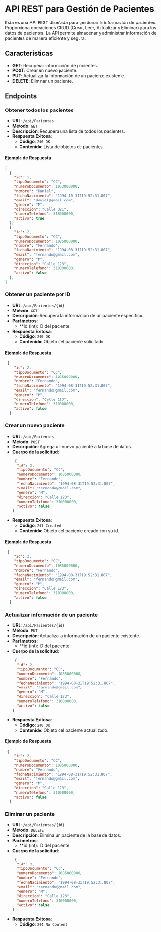 # API REST para Gestión de Pacientes

Esta es una API REST diseñada para gestionar la información de pacientes. Proporciona operaciones CRUD (Crear, Leer, Actualizar y Eliminar) para los datos de pacientes. La API permite almacenar y administrar información de pacientes de manera eficiente y segura.

## Características

- **GET**: Recuperar información de pacientes.
- **POST**: Crear un nuevo paciente.
- **PUT**: Actualizar la información de un paciente existente.
- **DELETE**: Eliminar un paciente.

## Endpoints

### Obtener todos los pacientes

- **URL**: `/api/Pacientes`
- **Método**: `GET`
- **Descripción**: Recupera una lista de todos los pacientes.
- **Respuesta Exitosa**:
  - **Código**: `200 OK`
  - **Contenido**: Lista de objetos de pacientes.

#### Ejemplo de Respuesta
```json
[
  {
    "id": 1,
    "tipoDocumento": "CC",
    "numeroDocumento": 1053000000,
    "nombre": "Daniel",
    "fechaNacimiento": "1994-10-31T19:52:31.807",
    "email": "daniel@gmail.com",
    "genero": "M",
    "direccion": "Calle 321",
    "numeroTelefono": 318000000,
    "activo": true
  },
  {
    "id": 2,
    "tipoDocumento": "CC",
    "numeroDocumento": 1085000000,
    "nombre": "Fernando",
    "fechaNacimiento": "1994-08-31T19:52:31.807",
    "email": "fernando@gmail.com",
    "genero": "M",
    "direccion": "Calle 123",
    "numeroTelefono": 310000000,
    "activo": false
  },
]
```

### Obtener un paciente por ID

- **URL**: `/api/Pacientes/{id}`
- **Método**: `GET`
- **Descripción**: Recupera la información de un paciente específico.
- **Parámetros**:
  - **id (int): ID del paciente.
- **Respuesta Exitosa**:
  - **Código**: `200 OK`
  - **Contenido**: Objeto del paciente solicitado.

#### Ejemplo de Respuesta
```json
 {
    "id": 2,
    "tipoDocumento": "CC",
    "numeroDocumento": 1085000000,
    "nombre": "Fernando",
    "fechaNacimiento": "1994-08-31T19:52:31.807",
    "email": "fernando@gmail.com",
    "genero": "M",
    "direccion": "Calle 123",
    "numeroTelefono": 310000000,
    "activo": false
  }
```

### Crear un nuevo paciente

- **URL**: `/api/Pacientes`
- **Método**: `POST`
- **Descripción**: Agrega un nuevo paciente a la base de datos.
- **Cuerpo de la solicitud**:
  ```json
   {
    "id": 2,
    "tipoDocumento": "CC",
    "numeroDocumento": 1085000000,
    "nombre": "Fernando",
    "fechaNacimiento": "1994-08-31T19:52:31.807",
    "email": "fernando@gmail.com",
    "genero": "M",
    "direccion": "Calle 123",
    "numeroTelefono": 310000000,
    "activo": false
  }
  ```
- **Respuesta Exitosa**:
  - **Código**: `201 Created`
  - **Contenido**: Objeto del paciente creado con su id.

#### Ejemplo de Respuesta
```json
 {
    "id": 2,
    "tipoDocumento": "CC",
    "numeroDocumento": 1085000000,
    "nombre": "Fernando",
    "fechaNacimiento": "1994-08-31T19:52:31.807",
    "email": "fernando@gmail.com",
    "genero": "M",
    "direccion": "Calle 123",
    "numeroTelefono": 310000000,
    "activo": false
  }
```

### Actualizar información de un paciente

- **URL**: `/api/Pacientes/{id}`
- **Método**: `PUT`
- **Descripción**: Actualiza la información de un paciente existente.
- **Parámetros**:
  - **id (int): ID del paciente.
- **Cuerpo de la solicitud**:
  ```json
   {
    "id": 2,
    "tipoDocumento": "CC",
    "numeroDocumento": 1085000000,
    "nombre": "Fernando",
    "fechaNacimiento": "1994-08-31T19:52:31.807",
    "email": "fernando@gmail.com",
    "genero": "M",
    "direccion": "Calle 123",
    "numeroTelefono": 310000000,
    "activo": false
  }
  ```
- **Respuesta Exitosa**:
  - **Código**: `200 OK`
  - **Contenido**: Objeto del paciente actualizado.

#### Ejemplo de Respuesta
```json
 {
    "id": 2,
    "tipoDocumento": "CC",
    "numeroDocumento": 1085000000,
    "nombre": "Fernando",
    "fechaNacimiento": "1994-08-31T19:52:31.807",
    "email": "fernando@gmail.com",
    "genero": "M",
    "direccion": "Calle 123",
    "numeroTelefono": 310000000,
    "activo": false
  }
```

### Eliminar un paciente

- **URL**: `/api/Pacientes/{id}`
- **Método**: `DELETE`
- **Descripción**: Elimina un paciente de la base de datos.
- **Parámetros**:
  - **id (int): ID del paciente.
- **Cuerpo de la solicitud**:
  ```json
   {
    "id": 2,
    "tipoDocumento": "CC",
    "numeroDocumento": 1085000000,
    "nombre": "Fernando",
    "fechaNacimiento": "1994-08-31T19:52:31.807",
    "email": "fernando@gmail.com",
    "genero": "M",
    "direccion": "Calle 123",
    "numeroTelefono": 310000000,
    "activo": false
  }
  ```
- **Respuesta Exitosa**:
  - **Código**: `204 No Content`
